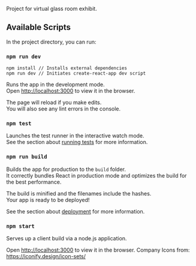 Project for virtual glass room exhibit.

## Available Scripts

In the project directory, you can run:

### `npm run dev`

```
npm install // Installs external dependencies
npm run dev // Initiates create-react-app dev script
```

Runs the app in the development mode.<br />
Open [http://localhost:3000](http://localhost:3000) to view it in the browser.

The page will reload if you make edits.<br />
You will also see any lint errors in the console.

### `npm test`

Launches the test runner in the interactive watch mode.<br />
See the section about [running tests](https://facebook.github.io/create-react-app/docs/running-tests) for more information.

### `npm run build`

Builds the app for production to the `build` folder.<br />
It correctly bundles React in production mode and optimizes the build for the best performance.

The build is minified and the filenames include the hashes.<br />
Your app is ready to be deployed!

See the section about [deployment](https://facebook.github.io/create-react-app/docs/deployment) for more information.

### `npm start`

Serves up a client build via a node.js application. <br />

Open [http://localhost:3000](http://localhost:3000) to view it in the browser.
Company Icons from: https://iconify.design/icon-sets/
